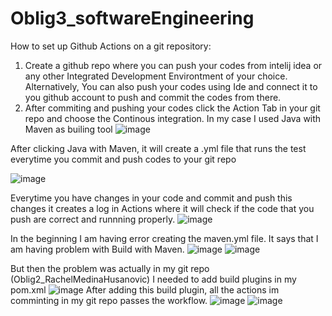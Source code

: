 ﻿# Oblig3_softwareEngineering

How to set up Github Actions on a git repository: 
1. Create a github repo where you can push your codes from intelij idea or any other Integrated Development Environtment of your choice. Alternatively, You can also push your codes using Ide and connect it to you github account to push and commit the codes from there. 
2. After commiting and pushing your codes click the Action Tab in your git repo and choose the Continous integration. In my case I used Java with Maven as builing tool
![image](https://user-images.githubusercontent.com/86023396/196386720-e934caad-3420-4707-bda0-30dc685d7370.png)

After clicking Java with Maven, it will create a .yml file that runs the test everytime you commit and push codes to your git repo

![image](https://user-images.githubusercontent.com/86023396/196388541-9f25c76a-1588-4a9a-b209-350ad609b3a9.png)

Everytime you have changes in your code and commit and push this changes it creates a log in Actions where it will check if the code that you push are correct and runnning properly. 
![image](https://user-images.githubusercontent.com/86023396/196390962-348d82f5-f055-42de-a161-3f4e506de516.png)

In the beginning I am having error creating the maven.yml file. It says that I am having problem with Build with Maven. 
![image](https://user-images.githubusercontent.com/86023396/196391661-46bc3dab-ae75-473d-9b86-0c004018832b.png)
![image](https://user-images.githubusercontent.com/86023396/196391857-9e70c462-d90a-4cf1-8058-bde9d821d7be.png)

 But then the problem was actually in my git repo (Oblig2_RachelMedinaHusanovic) I needed to add build plugins in my pom.xml 
 ![image](https://user-images.githubusercontent.com/86023396/196392250-fa09ff06-6b91-45ef-9ba9-0f9e8eb35521.png)
After adding this build plugin, all the actions im comminting in my git repo passes the workflow. 
![image](https://user-images.githubusercontent.com/86023396/196392573-5656dfd8-f7b8-4783-a96d-fa753f79d651.png)
![image](https://user-images.githubusercontent.com/86023396/196392659-94931adc-92aa-44ba-b7a1-3260060f363b.png)



